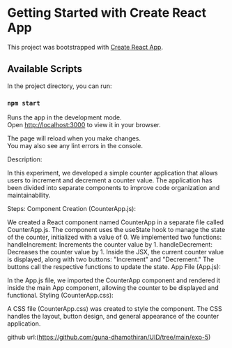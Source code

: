 # Getting Started with Create React App

This project was bootstrapped with [Create React App](https://github.com/facebook/create-react-app).

## Available Scripts

In the project directory, you can run:

### `npm start`

Runs the app in the development mode.\
Open [http://localhost:3000](http://localhost:3000) to view it in your browser.

The page will reload when you make changes.\
You may also see any lint errors in the console.

Description:

In this experiment, we developed a simple counter application that allows users to increment and decrement a counter value. The application has been divided into separate components to improve code organization and maintainability.

Steps:
Component Creation (CounterApp.js):

We created a React component named CounterApp in a separate file called CounterApp.js.
The component uses the useState hook to manage the state of the counter, initialized with a value of 0.
We implemented two functions:
handleIncrement: Increments the counter value by 1.
handleDecrement: Decreases the counter value by 1.
Inside the JSX, the current counter value is displayed, along with two buttons: "Increment" and "Decrement." The buttons call the respective functions to update the state.
App File (App.js):

In the App.js file, we imported the CounterApp component and rendered it inside the main App component, allowing the counter to be displayed and functional.
Styling (CounterApp.css):

A CSS file (CounterApp.css) was created to style the component. The CSS handles the layout, button design, and general appearance of the counter application.

github url:(https://github.com/guna-dhamothiran/UID/tree/main/exp-5)
